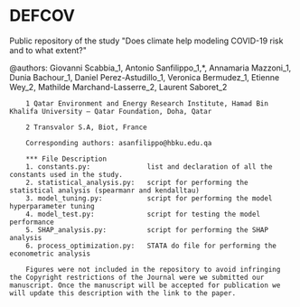 # DEFCOV
Public repository of the study "Does climate help modeling COVID-19 risk and to what extent?"

@authors: Giovanni Scabbia_1, Antonio Sanfilippo_1,*, Annamaria Mazzoni_1, Dunia Bachour_1, Daniel Perez-Astudillo_1, Veronica Bermudez_1, Etienne Wey_2, Mathilde Marchand-Lasserre_2, Laurent Saboret_2

        1 Qatar Environment and Energy Research Institute, Hamad Bin Khalifa University – Qatar Foundation, Doha, Qatar

        2 Transvalor S.A, Biot, France
        
        Corresponding authors: asanfilippo@hbku.edu.qa

        *** File Description
        1. constants.py:              list and declaration of all the constants used in the study. 
        2. statistical_analysis.py:   script for performing the statistical analysis (spearmanr and kendalltau)     
        3. model_tuning.py:           script for performing the model hyperparameter tuning
        4. model_test.py:             script for testing the model performance
        5. SHAP_analysis.py:          script for performing the SHAP analysis
        6. process_optimization.py:   STATA do file for performing the econometric analysis
        
        Figures were not included in the repository to avoid infringing the Copyright restrictions of the Journal were we submitted our manuscript. Once the manuscript will be accepted for publication we will update this description with the link to the paper.

